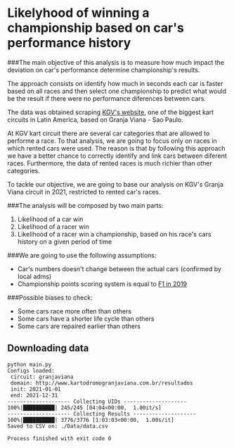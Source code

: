 # Likelyhood of winning a championship based on car's performance history


###The main objective of this analysis is to measure how much impact the deviation on car's performance determine championship's results.

The approach consists on identify how much in seconds each car is faster based on all races and then select one championship to predict what would be the result if there were no performance diferences between cars.

The data was obtained scraping [KGV's website](http://kartodromogranjaviana.com.br/), one of the biggest kart circuits in Latin America, based on Granja Viana - Sao Paulo.

At KGV kart circuit there are several car categories that are allowed to performe a race. To that analysis, we are going to focus only on races in which rented cars were used. The reason is that by following this approach we have a better chance to correctly identify and link cars between diferent races. Furthermore, the data of rented races is much richier than other categories.

To tackle our objective, we are going to base our analysis on KGV's Granja Viana circuit in 2021, restricted to rented car's races.

###The analysis will be composed by two main parts:
1. Likelihood of a car win
2. Likelihood of a racer win 
3. Likelihood of a racer win a championship, based on his race's cars history on a given period of time

###We are going to use the following assumptions:
* Car's numbers doesn't change between the actual cars (confirmed by local adms)
* Championship points scoring system is equal to [F1 in 2019](https://en.wikipedia.org/wiki/List_of_Formula_One_World_Championship_points_scoring_systems)  

###Possible biases to check:
* Some cars race more often than others
* Some cars have a shorter life cycle than others
* Some cars are repaired earlier than others

## Downloading data
```shell
python main.py
Configs loaded:
 circuit: granjaviana
 domain: http://www.kartodromogranjaviana.com.br/resultados
 init: 2021-01-01
 end: 2021-12-31
-------------------- Collecting UIDs --------------------
100%|██████████| 245/245 [04:04<00:00,  1.00it/s]
-------------------- Collecting Results --------------------
100%|██████████| 3776/3776 [1:03:03<00:00,  1.00s/it]
Saved to CSV on: ./Data/data.csv

Process finished with exit code 0
```


